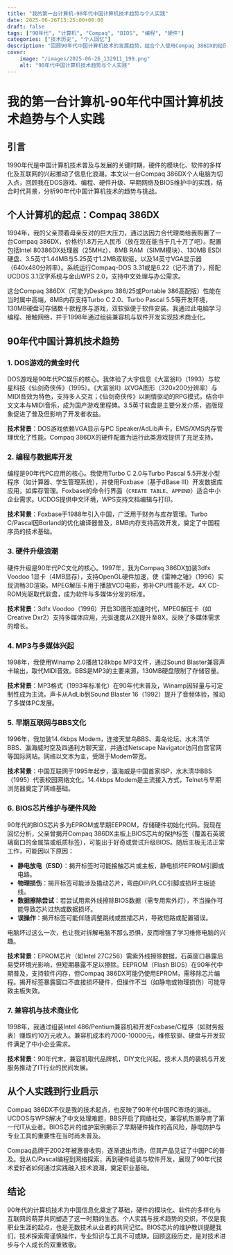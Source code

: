 ```yaml
---
title: "我的第一台计算机-90年代中国计算机技术趋势与个人实践"
date: 2025-06-26T13:25:00+08:00
draft: false
tags: ["90年代", "计算机", "Compaq", "BIOS", "编程", "硬件"]
categories: ["技术历史", "个人回忆"]
description: "回顾90年代中国计算机技术的发展趋势，结合个人使用Compaq 386DX的经历，探讨DOS游戏、编程、硬件升级、早期互联网及BIOS芯片维护的演进与挑战。"
cover:
    image: "/images/2025-06-26_132911_199.png" 
    alt: "90年代中国计算机技术趋势与个人实践"
---
```


# 我的第一台计算机-90年代中国计算机技术趋势与个人实践

## 引言

1990年代是中国计算机技术普及与发展的关键时期，硬件的模块化、软件的多样化及互联网的兴起推动了信息化浪潮。本文以一台Compaq 386DX个人电脑为切入点，回顾我在DOS游戏、编程、硬件升级、早期网络及BIOS维护中的实践，结合时代背景，分析90年代中国计算机技术的趋势与挑战。

## 个人计算机的起点：Compaq 386DX

1994年，我的父亲顶着母亲反对的巨大压力，通过达因力合代理商给我购置了一台Compaq 386DX，价格约1.8万元人民币（放在现在能当于几十万了吧）。配置包括Intel 80386DX处理器（25MHz）、8MB RAM（SIMM模块）、130MB ESDI硬盘、3.5英寸1.44MB与5.25英寸1.2MB双软驱，以及14英寸VGA显示器（640x480分辨率）。系统运行Compaq-DOS 3.31或是6.22（记不清了），搭配UCDOS 3.1汉字系统与金山WPS 2.0，支持中文处理与办公需求。

这台Compaq 386DX（可能为Deskpro 386/25或Portable 386高配版）性能在当时属中高端，8MB内存支持Turbo C 2.0、Turbo Pascal 5.5等开发环境，130MB硬盘可存储数十款程序与游戏，双软驱便于软件安装。我通过此电脑学习编程、接触网络，并于1998年通过组装兼容机与软件开发实现技术商业化。

## 90年代中国计算机技术趋势

### 1. DOS游戏的黄金时代

DOS游戏是90年代PC娱乐的核心。我体验了大宇信息《大富翁II》（1993）与软星科技《仙剑奇侠传》（1995）。《大富翁II》以VGA图形（320x200分辨率）与MIDI音效为特色，支持多人交互；《仙剑奇侠传》以剧情驱动的RPG模式，结合中文文本与MIDI音乐，成为国产游戏里程碑。3.5英寸软盘是主要分发介质，盗版现象促进了普及但影响了开发者收益。

**技术背景**：DOS游戏依赖VGA显示与PC Speaker/AdLib声卡，EMS/XMS内存管理优化了性能。Compaq 386DX的硬件配置为运行此类游戏提供了充足支持。

### 2. 编程与数据库开发

编程是90年代PC应用的核心。我使用Turbo C 2.0与Turbo Pascal 5.5开发小型程序（如计算器、学生管理系统），并使用Foxbase（基于dBase III）开发数据库应用，如库存管理。Foxbase的命令行界面（`CREATE TABLE`、`APPEND`）适合中小企业需求。UCDOS提供中文环境，WPS支持文档编辑与打印。

**技术背景**：Foxbase于1988年引入中国，广泛用于财务与库存管理。Turbo C/Pascal因Borland的优化编译器普及，8MB内存支持高效开发，奠定了中国程序员的技术基础。

### 3. 硬件升级浪潮

硬件升级是90年代PC文化的核心。1997年，我为Compaq 386DX加装3dfx Voodoo 1显卡（4MB显存），支持OpenGL硬件加速，使《雷神之锤》（1996）实现流畅3D渲染。MPEG解压卡用于播放VCD电影，弥补CPU性能不足。4X CD-ROM光驱取代软盘，成为软件与多媒体分发的标准。

**技术背景**：3dfx Voodoo（1996）开启3D图形加速时代，MPEG解压卡（如Creative Dxr2）支持多媒体应用，光驱速度从2X提升至8X，反映了多媒体需求的增长。

### 4. MP3与多媒体兴起

1998年，我使用Winamp 2.0播放128kbps MP3文件，通过Sound Blaster兼容声卡输出，取代MIDI音效。BBS是MP3的主要来源，130MB硬盘限制了存储容量。

**技术背景**：MP3格式（1993年标准化）在90年代末普及，Winamp因轻量与可定制性成为主流。声卡从AdLib到Sound Blaster 16（1992）提升了音频体验，推动了多媒体PC发展。

### 5. 早期互联网与BBS文化

1996年，我加装14.4kbps Modem，连接天堂鸟BBS、毒岛论坛、水木清华BBS、瀛海威时空及四通利方聊天室，并通过Netscape Navigator访问白宫官网等国际网站。网络以文本为主，受限于Modem带宽。

**技术背景**：中国互联网于1995年起步，瀛海威是中国首家ISP，水木清华BBS（1995）代表校园网络文化。14.4kbps Modem是主流接入方式，Telnet与早期浏览器奠定了网络基础。

### 6. BIOS芯片维护与硬件风险

90年代的BIOS芯片多为EPROM或早期EEPROM，存储硬件初始化代码。我现在回忆分析，父亲曾揭开Compaq 386DX主板上BIOS芯片的保护标签（覆盖石英玻璃窗口的金属箔或纸质标签），可能出于好奇或尝试升级BIOS。随后主板无法正常工作，可能因以下原因：
- **静电放电（ESD）**：揭开标签时可能接触芯片或主板，静电损坏EPROM引脚或电路。[](https://forums.tomshardware.com/threads/how-sensitive-are-motherboards.3068162/)
- **物理损伤**：揭开标签可能涉及撬动芯片，弯曲DIP/PLCC引脚或损坏主板迹线。[](https://www.biosflash.com/e/bios-chip-installation-removal.htm)
- **数据擦除尝试**：若尝试用紫外线擦除BIOS数据（需专用紫外灯），不当操作可能导致芯片过热或数据损坏。[](https://en.wikipedia.org/wiki/EPROM)
- **误操作**：揭开标签可能伴随调整跳线或拔插芯片，导致短路或配置错误。

电脑坏过这么一次，也让我对拆解电脑不那么恐惧，反而增强了学习维修电脑的兴趣。

**技术背景**：EPROM芯片（如Intel 27C256）需紫外线擦除数据，石英窗口暴露后易受环境光影响，但短期暴露不足以擦除。EEPROM（Flash BIOS）在90年代中期普及，支持软件闪存，但Compaq 386DX可能仍使用EPROM，需移除芯片编程。揭开标签暴露窗口不直接损坏硬件，但操作不当（如静电或物理损伤）可能导致主板失效。[](https://en.wikipedia.org/wiki/BIOS)

### 7. 兼容机与技术商业化

1998年，我通过组装Intel 486/Pentium兼容机和开发Foxbase/C程序（如财务报表）赚取约10万元收入。兼容机成本约7000-10000元，维修软驱、硬盘与开发软件满足了中小企业需求。

**技术背景**：90年代末，兼容机取代品牌机，DIY文化兴起。技术人员的装机与开发服务推动了IT行业的民间发展。

## 从个人实践到行业启示

Compaq 386DX不仅是我的技术起点，也反映了90年代中国PC市场的演进。UCDOS与WPS解决了中文处理难题，BBS开启了网络社交，兼容机热潮孕育了第一代IT从业者。BIOS芯片的维护案例揭示了早期硬件操作的高风险，静电防护与专业工具的重要性在当时尚未普及。

Compaq品牌于2002年被惠普收购，逐渐退出市场，但其产品见证了中国PC的普及。我从C/Pascal编程到网络探索，再到硬件组装与软件开发，展现了90年代技术爱好者如何通过实践融入技术浪潮，奠定职业基础。

## 结论

90年代的计算机技术为中国信息化奠定了基础，硬件的模块化、软件的多样化与互联网的萌芽共同塑造了这一时期的生态。个人实践与技术趋势的交织，不仅是我职业生涯的起点，也是无数技术从业者的共同记忆。BIOS芯片的维护教训提醒我们，技术探索需谨慎操作，专业知识与工具不可或缺。回顾这段历史，是对技术进步与个人成长的双重致敬。